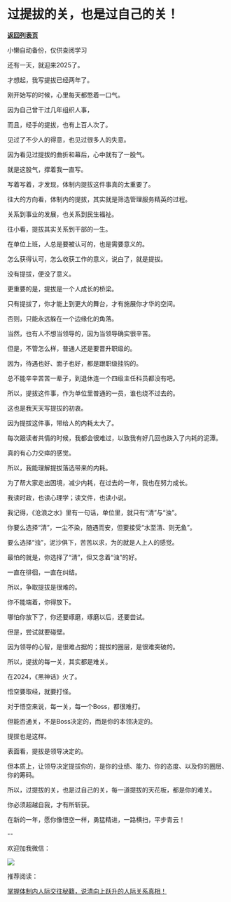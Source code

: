 # 过提拔的关，也是过自己的关！

[**返回列表页**](/gzh/费曼的小茶馆)

小懒自动备份，仅供查阅学习

还有一天，就迎来2025了。  

才想起，我写提拔已经两年了。

刚开始写的时候，心里每天都憋着一口气。  

因为自己曾干过几年组织人事，

而且，经手的提拔，也有上百人次了。

见过了不少人的得意，也见过很多人的失意。

因为看见过提拔的曲折和幕后，心中就有了一股气。

就是这股气，撑着我一直写。  

写着写着，才发现，体制内提拔这件事真的太重要了。  

往大的方向看，体制内的提拔，其实就是筛选管理服务精英的过程。

关系到事业的发展，也关系到民生福祉。  

往小看，提拔其实关系到干部的一生。

在单位上班，人总是要被认可的，也是需要意义的。  

怎么获得认可，怎么收获工作的意义，说白了，就是提拔。

没有提拔，便没了意义。  

更重要的是，提拔是一个人成长的桥梁。  

只有提拔了，你才能上到更大的舞台，才有施展你才华的空间。

否则，只能永远躲在一个边缘化的角落。

当然，也有人不想当领导的，因为当领导确实很辛苦。

但是，不管怎么样，普通人还是要晋升职级的。

因为，待遇也好、面子也好，都是跟职级挂钩的。  

总不能辛辛苦苦一辈子，到退休连一个四级主任科员都没有吧。

所以，提拔这件事，作为单位里普通的一员，谁也绕不过去的。

这也是我天天写提拔的初衷。  

因为提拔这件事，带给人的内耗太大了。

每次跟读者共情的时候，我都会很难过，以致我有好几回也跌入了内耗的泥潭。  

真的有心力交瘁的感觉。

所以，我能理解提拔落选带来的内耗。  

为了帮大家走出困境，减少内耗，在过去的一年，我也在努力成长。  

我读时政，也读心理学；读文件，也读小说。  

我记得，《沧浪之水》里有一句话，单位里，就只有“清”与“浊”。  

你要么选择“清”，一尘不染，随遇而安，但要接受“水至清、则无鱼”。

要么选择“浊”，泥沙俱下，苦苦以求，为的就是人上人的感觉。  

最怕的就是，你选择了“清”，但又念着“浊”的好。  

一直在徘徊，一直在纠结。

所以，争取提拔是很难的。  

你不能端着，你得放下。

哪怕你放下了，你还要琢磨，琢磨以后，还要尝试。

但是，尝试就要碰壁。  

因为领导的心智，是很难占据的；提拔的圈层，是很难突破的。

所以，提拔的每一关，其实都是难关。

在2024，《黑神话》火了。  

悟空要取经，就要打怪。

对于悟空来说，每一关，每一个Boss，都很难打。  

但能否通关，不是Boss决定的，而是你的本领决定的。  

提拔也是这样。  

表面看，提拔是领导决定的。

但本质上，让领导决定提拔你的，是你的业绩、能力、你的态度、以及你的圈层、你的筹码。

所以，过提拔的关，也是过自己的关，每一道提拔的天花板，都是你的难关。

你必须超越自我，才有所斩获。  

在新的一年，愿你像悟空一样，勇猛精进，一路横扫，平步青云！

\--  

欢迎加我微信：

![](https://mmbiz.qpic.cn/mmbiz_jpg/oa24goVzl4QtO11DTAfDia72jzEdAP07z7Jjr6TJjBhib9mxESIFYKtNPQBBuyGSMay1PE0GcAZH9VQT5wibKzx9w/640?wx_fmt=jpeg)

推荐阅读：

[掌握体制内人际交往秘籍，说清向上跃升的人际关系真相！](https://mp.weixin.qq.com/s?__biz=Mzk0MzcyOTA5Ng==&mid=2247488733&idx=2&sn=314fc499995e3207f1df9b144b9cff4a&scene=21#wechat_redirect)  

